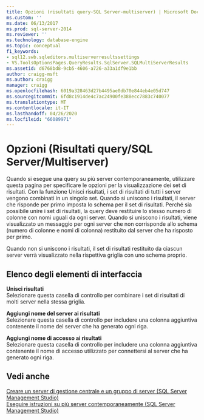 ```yaml
---
title: Opzioni (risultati query-SQL Server-multiserver) | Microsoft Docs
ms.custom: ''
ms.date: 06/13/2017
ms.prod: sql-server-2014
ms.reviewer: ''
ms.technology: database-engine
ms.topic: conceptual
f1_keywords:
- sql12.swb.sqleditors.multiserverresultssettings
- VS.ToolsOptionsPages.QueryResults.SqlServer.SQLMultiServerResults
ms.assetid: d6768bd8-9cb5-4606-a726-a33a1df9e1bb
author: craigg-msft
ms.author: craigg
manager: craigg
ms.openlocfilehash: 6019a328463d27b4495ae0db70e844eb4e05d747
ms.sourcegitcommit: 6fd8c1914de4c7ac24900fe388ecc7883c740077
ms.translationtype: MT
ms.contentlocale: it-IT
ms.lasthandoff: 04/26/2020
ms.locfileid: "66089971"
---
```

# <a name="options-query-results-sql-server-multi-server"></a>Opzioni (Risultati query/SQL Server/Multiserver)
  Quando si esegue una query su più server contemporaneamente, utilizzare questa pagina per specificare le opzioni per la visualizzazione dei set di risultati. Con la funzione Unisci risultati, i set di risultati di tutti i server vengono combinati in un singolo set. Quando si uniscono i risultati, il server che risponde per primo imposta lo schema per il set di risultati. Perché sia possibile unire i set di risultati, la query deve restituire lo stesso numero di colonne con nomi uguali da ogni server. Quando si uniscono i risultati, viene visualizzato un messaggio per ogni server che non corrisponde allo schema (numero di colonne e nomi di colonna) restituito dal server che ha risposto per primo.  
  
 Quando non si uniscono i risultati, il set di risultati restituito da ciascun server verrà visualizzato nella rispettiva griglia con uno schema proprio.  
  
## <a name="uielement-list"></a>Elenco degli elementi di interfaccia  
 **Unisci risultati**  
 Selezionare questa casella di controllo per combinare i set di risultati di molti server nella stessa griglia.  
  
 **Aggiungi nome del server ai risultati**  
 Selezionare questa casella di controllo per includere una colonna aggiuntiva contenente il nome del server che ha generato ogni riga.  
  
 **Aggiungi nome di accesso ai risultati**  
 Selezionare questa casella di controllo per includere una colonna aggiuntiva contenente il nome di accesso utilizzato per connettersi al server che ha generato ogni riga.  
  
## <a name="see-also"></a>Vedi anche  
 [Creare un server di gestione centrale e un gruppo di server &#40;SQL Server Management Studio&#41;](../ssms/register-servers/create-a-central-management-server-and-server-group.md)   
 [Eseguire istruzioni su più server contemporaneamente &#40;SQL Server Management Studio&#41;](../ssms/register-servers/execute-statements-against-multiple-servers-simultaneously.md)  
  
  
